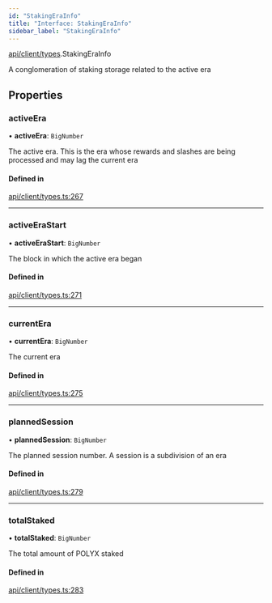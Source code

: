 ```yaml
---
id: "StakingEraInfo"
title: "Interface: StakingEraInfo"
sidebar_label: "StakingEraInfo"
---
```


[api/client/types](../../../../../modules/API/Client/Types/Types.md).StakingEraInfo

A conglomeration of staking storage related to the active era

## Properties

### activeEra

• **activeEra**: `BigNumber`

The active era. This is the era whose rewards and slashes are being processed and may lag the current era

#### Defined in

[api/client/types.ts:267](https://github.com/PolymeshAssociation/polymesh-sdk/blob/f8a937f04/src/api/client/types.ts#L267)

___

### activeEraStart

• **activeEraStart**: `BigNumber`

The block in which the active era began

#### Defined in

[api/client/types.ts:271](https://github.com/PolymeshAssociation/polymesh-sdk/blob/f8a937f04/src/api/client/types.ts#L271)

___

### currentEra

• **currentEra**: `BigNumber`

The current era

#### Defined in

[api/client/types.ts:275](https://github.com/PolymeshAssociation/polymesh-sdk/blob/f8a937f04/src/api/client/types.ts#L275)

___

### plannedSession

• **plannedSession**: `BigNumber`

The planned session number. A session is a subdivision of an era

#### Defined in

[api/client/types.ts:279](https://github.com/PolymeshAssociation/polymesh-sdk/blob/f8a937f04/src/api/client/types.ts#L279)

___

### totalStaked

• **totalStaked**: `BigNumber`

The total amount of POLYX staked

#### Defined in

[api/client/types.ts:283](https://github.com/PolymeshAssociation/polymesh-sdk/blob/f8a937f04/src/api/client/types.ts#L283)
